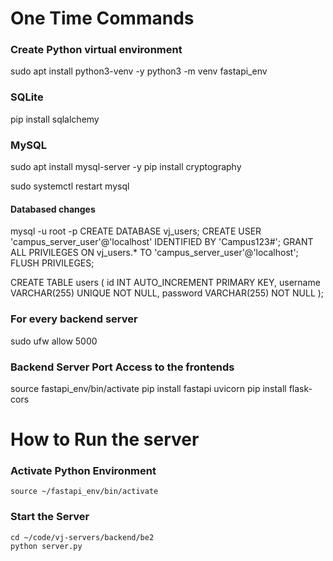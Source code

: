 # One Time Commands

### Create Python virtual environment 
sudo apt install python3-venv -y
python3 -m venv fastapi_env


### SQLite
pip install sqlalchemy


### MySQL

sudo apt install mysql-server -y
pip install cryptography

sudo systemctl restart mysql

#### Databased changes

mysql -u root -p
CREATE DATABASE vj_users;
CREATE USER 'campus_server_user'@'localhost' IDENTIFIED BY 'Campus123#';
GRANT ALL PRIVILEGES ON vj_users.* TO 'campus_server_user'@'localhost';
FLUSH PRIVILEGES;

CREATE TABLE users (
    id INT AUTO_INCREMENT PRIMARY KEY,
    username VARCHAR(255) UNIQUE NOT NULL,
    password VARCHAR(255) NOT NULL
);


### For every backend server
sudo ufw allow 5000

### Backend Server Port Access to the frontends
source fastapi_env/bin/activate
pip install fastapi uvicorn
pip install flask-cors

# How to Run the server

### Activate Python Environment
```
source ~/fastapi_env/bin/activate
```

### Start the Server
```
cd ~/code/vj-servers/backend/be2
python server.py
```
